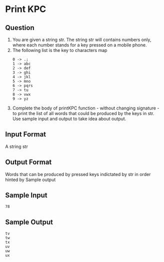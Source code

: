 # Print KPC

## Question
1. You are given a string str. The string str will contains numbers only, where each number stands for a key pressed on a mobile phone.
2. The following list is the key to characters map
   ```
   0 -> .;
   1 -> abc
   2 -> def
   3 -> ghi
   4 -> jkl
   5 -> mno
   6 -> pqrs
   7 -> tu
   8 -> vwx
   9 -> yz
   ```
3. Complete the body of printKPC function - without changing signature - to print the list of all words that could be produced by the keys in str.
Use sample input and output to take idea about output.
                               
## Input Format

A string str

## Output Format

Words that can be produced by pressed keys indictated by str in order hinted by Sample output

## Sample Input
```
78
```

## Sample Output
```
tv
tw
tx
uv
uw
ux
```